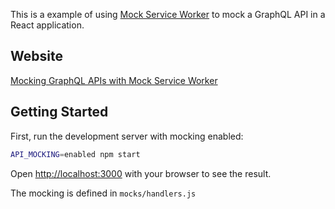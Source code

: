 This is a example of using [Mock Service Worker](https://mswjs.io) to mock a GraphQL API in a React application.

## Website

[Mocking GraphQL APIs with Mock Service Worker](https://juhanajauhiainen.com/posts/mocking-graphql-apis-with-msw)

## Getting Started

First, run the development server with mocking enabled:

```bash
API_MOCKING=enabled npm start
```

Open [http://localhost:3000](http://localhost:3000) with your browser to see the result.

The mocking is defined in `mocks/handlers.js`

